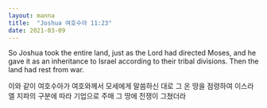 ```yaml
---
layout: manna
title:  "Joshua 여호수아 11:23"
date: 2021-03-09
---
```

So Joshua took the entire land, just as the Lord had directed Moses, and he gave it as an inheritance to Israel according to their tribal divisions. Then the land had rest from war.

이와 같이 여호수아가 여호와께서 모세에게 말씀하신 대로 그 온 땅을 점령하여 이스라엘 지파의 구분에 따라 기업으로 주매 그 땅에 전쟁이 그쳤더라
